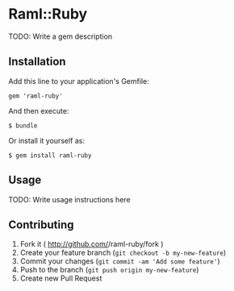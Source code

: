 # Raml::Ruby

TODO: Write a gem description

## Installation

Add this line to your application's Gemfile:

    gem 'raml-ruby'

And then execute:

    $ bundle

Or install it yourself as:

    $ gem install raml-ruby

## Usage

TODO: Write usage instructions here

## Contributing

1. Fork it ( http://github.com/<my-github-username>/raml-ruby/fork )
2. Create your feature branch (`git checkout -b my-new-feature`)
3. Commit your changes (`git commit -am 'Add some feature'`)
4. Push to the branch (`git push origin my-new-feature`)
5. Create new Pull Request
